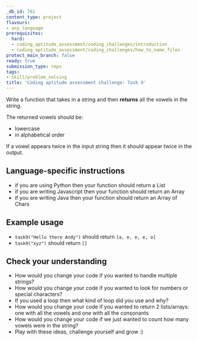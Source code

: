 ```yaml
---
_db_id: 761
content_type: project
flavours:
- any_language
prerequisites:
  hard:
  - coding_aptitude_assessment/coding_challenges/introduction
  - coding_aptitude_assessment/coding_challenges/how_to_name_files
protect_main_branch: false
ready: true
submission_type: repo
tags:
- skill/problem_solving
title: 'Coding aptitude assessment challenge: Task 9'
---
```


Write a function that takes in a string and then **returns** all the vowels in the string.

The returned vowels should be:

- lowercase
- in alphabetical order

If a vowel appears twice in the input string then it should appear twice in the output.

## Language-specific instructions

- if you are using Python then your function should return a List 
- if you are writing Javascript then your function should return an Array
- if you are writing Java then your function should return an Array of Chars

## Example usage

- `task9("Hello there Andy")` should return `[a, e, e, e, o]`
- `task9("xyz")` should return `[]`

## Check your understanding

- How would you change your code if you wanted to handle multiple strings?
- How would you change your code if you wanted to look for numbers or special characters?
- If you used a loop then what kind of loop did you use and why?
- How would you change your code if you wanted to return 2 lists/arrays: one with all the vowels and one with all the consonants
- How would you change your code if we just wanted to count how many vowels were in the string?
- Play with these ideas, challenge yourself and grow :)